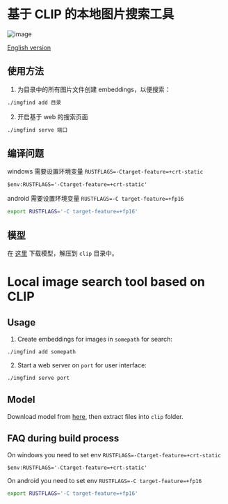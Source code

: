 # 基于 CLIP 的本地图片搜索工具

![image](https://github.com/flaribbit/imgfind/assets/24885181/f5ac6334-b59a-4a60-a77b-65f23c57c1c2)

[English version](#local-image-search-tool-based-on-clip)

## 使用方法

1. 为目录中的所有图片文件创建 embeddings，以便搜索：
```bash
./imgfind add 目录
```
2. 开启基于 web 的搜索页面
```bash
./imgfind serve 端口
```

## 编译问题

windows 需要设置环境变量 `RUSTFLAGS=-Ctarget-feature=+crt-static`

```
$env:RUSTFLAGS='-Ctarget-feature=+crt-static'
```

android 需要设置环境变量 `RUSTFLAGS=-C target-feature=+fp16`

```bash
export RUSTFLAGS='-C target-feature=+fp16'
```

## 模型

在 [这里](https://github.com/flaribbit/imgfind/releases/download/model/clip.zip) 下载模型，解压到 `clip` 目录中。

# Local image search tool based on CLIP

## Usage

1. Create embeddings for images in `somepath` for search:
```bash
./imgfind add somepath
```
2. Start a web server on `port` for user interface:
```bash
./imgfind serve port
```

## Model

Download model from [here](https://github.com/flaribbit/imgfind/releases/download/model/clip.zip), then extract files into `clip` folder.

## FAQ during build process

On windows you need to set env `RUSTFLAGS=-Ctarget-feature=+crt-static`

```
$env:RUSTFLAGS='-Ctarget-feature=+crt-static'
```

On android you need to set env `RUSTFLAGS=-C target-feature=+fp16`

```bash
export RUSTFLAGS='-C target-feature=+fp16'
```
